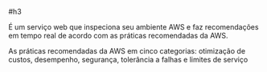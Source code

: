 #h3 

É um serviço web que inspeciona seu ambiente AWS e faz recomendações em tempo real de acordo com as práticas recomendadas da AWS.

As práticas recomendadas da AWS em cinco categorias: otimização de custos, desempenho, segurança, tolerância a falhas e limites de serviço